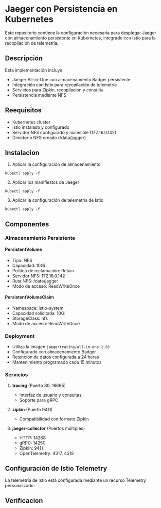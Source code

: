 # Jaeger con Persistencia en Kubernetes

Este repositorio contiene la configuración necesaria para desplegar Jaeger con almacenamiento persistente en Kubernetes, integrado con Istio para la recopilación de telemetría.

## Descripción

Esta implementación incluye:
- Jaeger All-in-One con almacenamiento Badger persistente
- Integración con Istio para recopilación de telemetría
- Servicios para Zipkin, recopilación y consulta
- Persistencia mediante NFS

## Reequisitos

- Kubernetes cluster
- Istio instalado y configurado
- Servidor NFS configurado y accesible (172.16.0.142)
- Directorio NFS creado (/data/jagger)

## Instalacion

1. Aplicar la configuración de almacenamiento
```
kubectl apply -f 
```
2. Aplicar los manifiestos de Jaeger
```
kubectl apply -f 
```
3. Aplicar la configuración de telemetría de Istio
```
kubectl apply -f 
```

## Componentes

### Almacenamiento Persistente

#### PersistentVolume
- Tipo: NFS
- Capacidad: 10Gi
- Política de reclamación: Retain
- Servidor NFS: 172.16.0.142
- Ruta NFS: /data/jagger
- Modo de acceso: ReadWriteOnce

#### PersistentVolumeClaim
- Namespace: istio-system
- Capacidad solicitada: 10Gi
- StorageClass: nfs
- Modo de acceso: ReadWriteOnce

### Deployment
- Utiliza la imagen `jaegertracing/all-in-one:1.58`
- Configurado con almacenamiento Badger
- Retención de datos configurada a 24 horas
- Mantenimiento programado cada 15 minutos

### Servicios
1. **tracing** (Puerto 80, 16685)
   - Interfaz de usuario y consultas
   - Soporte para gRPC

2. **zipkin** (Puerto 9411)
   - Compatibilidad con formato Zipkin

3. **jaeger-collector** (Puertos múltiples)
   - HTTP: 14268
   - gRPC: 14250
   - Zipkin: 9411
   - OpenTelemetry: 4317, 4318

## Configuración de Istio Telemetry

La telemetría de Istio está configurada mediante un recurso Telemetry personalizado:

## Verificacion


